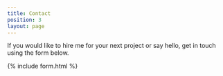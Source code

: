 ```yaml
---
title: Contact
position: 3
layout: page
---
```


If you would like to hire me for your next project or say hello, get in touch using the form below.

{% include form.html %}